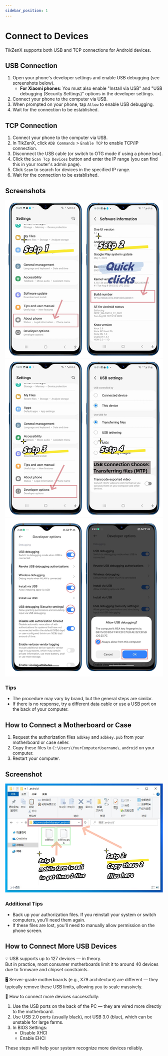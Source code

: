 ```yaml
---
sidebar_position: 1
---
```


# Connect to Devices

TikZenX supports both USB and TCP connections for Android devices.

## USB Connection

1. Open your phone's developer settings and enable USB debugging (see screenshots below).
   - **For Xiaomi phones**: You must also enable "Install via USB" and "USB debugging (Security Settings)" options in the developer settings.
2. Connect your phone to the computer via USB.
3. When prompted on your phone, tap `Allow` to enable USB debugging.
4. Wait for the connection to be established.

## TCP Connection

1. Connect your phone to the computer via USB.
2. In TikZenX, click `ADB Commands` > `Enable TCP` to enable TCP/IP connection.
3. Disconnect the USB cable (or switch to OTG mode if using a phone box).
4. Click the `Scan Tcp Devices` button and enter the IP range (you can find this in your router's admin page).
5. Click `Scan` to search for devices in the specified IP range.
6. Wait for the connection to be established.

## Screenshots

![Enable USB Debugging Step 1-2](../img/usbsetp12.png)
![Enable USB Debugging Step 3-4](../img/usbsetp34.png)
![Enable USB Debugging Step 5-6](../img/usbsetp56.png)

### Tips

- The procedure may vary by brand, but the general steps are similar.
- If there is no response, try a different data cable or use a USB port on the back of your computer.

## How to Connect a Motherboard or Case

1. Request the authorization files `adbkey` and `adbkey.pub` from your motherboard or case seller.
2. Copy these files to `C:\Users\YourComputerUsername\.android` on your computer.
3. Restart your computer.

## Screenshot

![ADB Key Files](../img/adbkey.png)

### Additional Tips

- Back up your authorization files. If you reinstall your system or switch computers, you'll need them again.
- If these files are lost, you'll need to manually allow permission on the phone screen.

## How to Connect More USB Devices

💡 USB supports up to 127 devices — in theory.  
But in practice, most consumer motherboards limit it to around 40 devices due to firmware and chipset constraints.

🖥️ Server-grade motherboards (e.g., X79 architecture) are different — they typically remove these USB limits, allowing you to scale massively.

🔧 How to connect more devices successfully:

1. Use the USB ports on the back of the PC — they are wired more directly to the motherboard.  
2. Use USB 2.0 ports (usually black), not USB 3.0 (blue), which can be unstable for large farms.  
3. In BIOS Settings:  
   - Disable XHCI  
   - Enable EHCI

These steps will help your system recognize more devices reliably.
